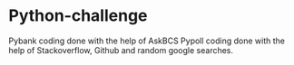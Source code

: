 # Python-challenge

Pybank coding done with the help of AskBCS
Pypoll coding done with the help of Stackoverflow, Github and random google searches.
